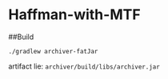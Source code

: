 # Haffman-with-MTF

##Build

```shell
./gradlew archiver-fatJar
```

artifact lie: `archiver/build/libs/archiver.jar`